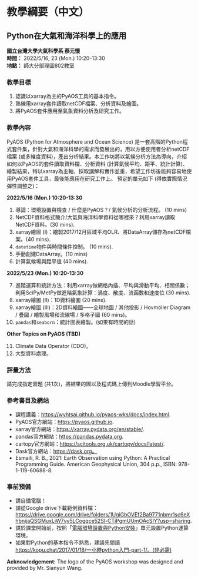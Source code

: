 # 教學綱要（中文）

## Python在大氣和海洋科學上的應用 
**國立台灣大學大氣科學系 蔡元懷**  
**時間：** 2022/5/16, 23 (Mon.) 10:20-13:30   
**地點：** 師大分部理圖802教室

### 教學目標
1. 認識以xarray為主的PyAOS工具的基本指令。
2. 熟練用xarray套件讀取netCDF檔案、分析資料及繪圖。 
3. 將PyAOS套件應用至氣象資料分析及研究工作。

### 教學內容
PyAOS (Python for Atmosphere and Ocean Science) 是一套高階的Python程式套件集，針對大氣和海洋科學的需求而發展出的，用以方便使用者分析netCDF檔案 (或多維度資料)，產出分析結果。本工作坊將以氣候分析方法為導向，介紹如何以PyAOS的套件讀取資料檔、分析資料 (計算氣候平均、距平、統計計算)、繪製結果，特以xarray為主軸，採取講解和實作並重，希望工作坊後能夠容易地使用PyAOS套件工具，最後能應用在研究工作上。
預定的單元如下 (得依實際情況彈性調整之)：

**2022/5/16 (Mon.) 10:20-13:30**

1. 導論：環境設置與檢查 / 什麼是PyAOS？/ 氣候分析的分析流程。 (10 mins)
2. NetCDF資料格式簡介/大氣與海洋科學資料從哪裡來？利用xarray讀取NetCDF資料。(30 mins).
3. xarray繪圖 (I)：繪製2017/12月區域平均OLR、將DataArray儲存為netCDF檔案。(40 mins).
4. `datetime`物件與時間條件控制。 (10 mins).
5. 手動創建DataArray。(10 mins)
6. 計算氣候場與距平值 (40 mins). 

**2022/5/23 (Mon.) 10:20-13:30**  

7. 進階運算和統計方法：利用xarray做網格內插、平均與滑動平均、相關係數；利用SciPy/MetPy做進階氣象計算：渦度、散度、流函數和速度位 (30 mins).  
8.  xarray繪圖 (II)：1D資料繪圖 (20 mins).  
9.  xarray繪圖 (III)：2D資料繪圖——全球地圖 / 其他投影 / Hovmöller Diagram / 疊圖 / 繪製風場和流線場 / 多格子圖 (60 mins)。
10.  `pandas`和`seaborn`：統計圖表繪製。(如果有時間的話)

**Other Topics on PyAOS (TBD)**

11.  Climate Data Operator (CDO)。
12.  大型資料處理。

### 評量方法
請完成指定習題 (共1次)，將結果的圖以及程式碼上傳到Moodle學習平台。  

### 參考書目及網站
* 課程講義：https://wyhtsai.github.io/pyaos-wks/docs/index.html. 
* PyAOS官方網站：https://pyaos.github.io. 
* xarray官方網站：https://xarray.pydata.org/en/stable/.
* pandas官方網站：https://pandas.pydata.org.
* cartopy官方網站：https://scitools.org.uk/cartopy/docs/latest/.
* Dask官方網站：https://dask.org。
* Esmaili, R. B., 2021: Earth Observation using Python: A Practical Programming Guide. American Geophysical Union, 304 p.p., ISBN: 978-1-119-60688-8. 

### 事前預備
* 請自備電腦！
* 請從Google drive下載範例資料檔：https://drive.google.com/drive/folders/1UgiGbOVEf2Ba9771nbmr1sc6eXhbnijaQSGMuxLiW7vy5LCogqce52Sl-CTjPgmUUmOAcSIY?usp=sharing. 
* 請於課堂開始前，按照「[電腦環境設置與Python安裝](http://homepage.ntu.edu.tw/~wyhtsai/00_setup.html)」單元設置Python運算環境。
* 如果對Python的基本指令不熟悉，建議先閱讀 https://kopu.chat/2017/01/18/一小時python入門-part-1/。(非必需) 


**Acknowledgement:** The logo of the PyAOS workshop was designed and provided by Mr. Sianyun Wang.